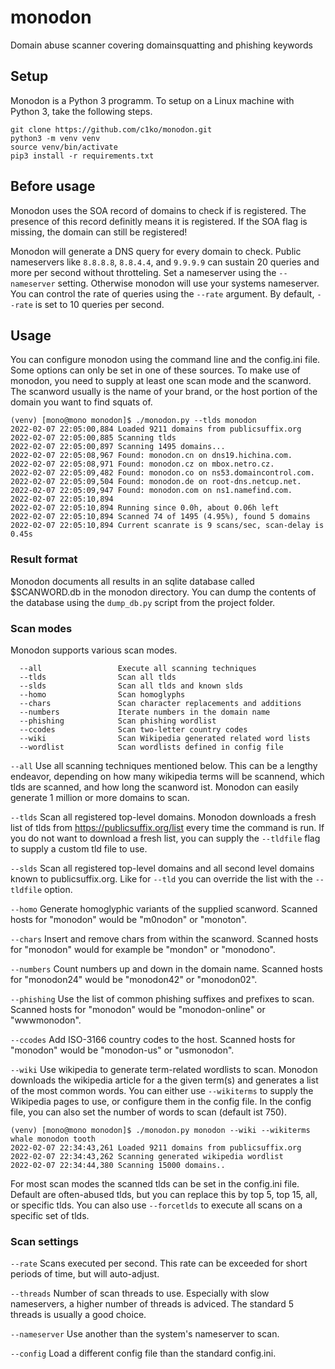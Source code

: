 # monodon
Domain abuse scanner covering domainsquatting and phishing keywords

## Setup
Monodon is a Python 3 programm. To setup on a Linux machine with Python 3, take the following steps.

```
git clone https://github.com/c1ko/monodon.git
python3 -m venv venv
source venv/bin/activate
pip3 install -r requirements.txt
```

## Before usage
Monodon uses the SOA record of domains to check if is registered. The presence of this record definitly means it is registered. If the SOA flag is missing, the domain can still be registered!

Monodon will generate a DNS query for every domain to check. Public nameservers like `8.8.8.8`, `8.8.4.4`, and `9.9.9.9` can sustain 20 queries and more per second without throtteling. Set a nameserver using the `--nameserver` setting. Otherwise monodon will use your systems nameserver. You can control the rate of queries using the `--rate` argument. By default, `--rate` is set to 10 queries per second. 

## Usage
You can configure monodon using the command line and the config.ini file. Some options can only be set in one of these sources.
To make use of monodon, you need to supply at least one scan mode and the scanword. The scanword usually is the name of your brand, or the host portion of the domain you want to find squats of.

```
(venv) [mono@mono monodon]$ ./monodon.py --tlds monodon
2022-02-07 22:05:00,884 Loaded 9211 domains from publicsuffix.org
2022-02-07 22:05:00,885 Scanning tlds
2022-02-07 22:05:00,897 Scanning 1495 domains...
2022-02-07 22:05:08,967 Found: monodon.cn on dns19.hichina.com.
2022-02-07 22:05:08,971 Found: monodon.cz on mbox.netro.cz.
2022-02-07 22:05:09,482 Found: monodon.co on ns53.domaincontrol.com.
2022-02-07 22:05:09,504 Found: monodon.de on root-dns.netcup.net.
2022-02-07 22:05:09,947 Found: monodon.com on ns1.namefind.com.
2022-02-07 22:05:10,894 
2022-02-07 22:05:10,894 Running since 0.0h, about 0.06h left
2022-02-07 22:05:10,894 Scanned 74 of 1495 (4.95%), found 5 domains
2022-02-07 22:05:10,894 Current scanrate is 9 scans/sec, scan-delay is 0.45s
```

### Result format
Monodon documents all results in an sqlite database called $SCANWORD.db in the monodon directory. You can dump the contents of the database using the `dump_db.py` script from the project folder.  

### Scan modes
Monodon supports various scan modes.
```
  --all                 Execute all scanning techniques
  --tlds                Scan all tlds
  --slds                Scan all tlds and known slds
  --homo                Scan homoglyphs
  --chars               Scan character replacements and additions
  --numbers             Iterate numbers in the domain name
  --phishing            Scan phishing wordlist
  --ccodes              Scan two-letter country codes
  --wiki                Scan Wikipedia generated related word lists
  --wordlist            Scan wordlists defined in config file
```

`--all` Use all scanning techniques mentioned below. This can be a lengthy endeavor, depending on how many wikipedia terms will be scannend, which tlds are scanned, and how long the scanword ist. Monodon can easily generate 1 million or more domains to scan.

`--tlds` Scan all registered top-level domains. Monodon downloads a fresh list of tlds from https://publicsuffix.org/list every time the command is run. If you do not want to download a fresh list, you can supply the `--tldfile` flag to supply a custom tld file to use.

`--slds` Scan all registered top-level domains and all second level domains known to publicsuffix.org. Like for `--tld` you can override the list with the `--tldfile` option. 

`--homo` Generate homoglyphic variants of the supplied scanword. Scanned hosts for "monodon" would be "m0nodon" or "monoton".

`--chars` Insert and remove chars from within the scanword. Scanned hosts for "monodon" would for example be "mondon" or "monodono". 

`--numbers` Count numbers up and down in the domain name. Scanned hosts for "monodon24" would be "monodon42" or "monodon02".

`--phishing` Use the list of common phishing suffixes and prefixes to scan. Scanned hosts for "monodon" would be "monodon-online" or "wwwmonodon". 

`--ccodes` Add ISO-3166 country codes to the host. Scanned hosts for "monodon" would be "monodon-us" or "usmonodon".

`--wiki` Use wikipedia to generate term-related wordlists to scan. Monodon downloads the wikipedia article for a the given term(s) and generates a list of the most common words. You can either use `--wikiterms` to supply the Wikipedia pages to use, or configure them in the config file. In the config file, you can also set the number of words to scan (default ist 750). 

```
(venv) [mono@mono monodon]$ ./monodon.py monodon --wiki --wikiterms whale monodon tooth 
2022-02-07 22:34:43,261 Loaded 9211 domains from publicsuffix.org
2022-02-07 22:34:43,262 Scanning generated wikipedia wordlist
2022-02-07 22:34:44,380 Scanning 15000 domains..
```

For most scan modes the scanned tlds can be set in the config.ini file. Default are often-abused tlds, but you can replace this by top 5, top 15, all, or specific tlds. You can also use `--forcetlds` to execute all scans on a specific set of tlds.

### Scan settings

`--rate` Scans executed per second. This rate can be exceeded for short periods of time, but will auto-adjust.

`--threads` Number of scan threads to use. Especially with slow nameservers, a higher number of threads is adviced. The standard 5 threads is usually a good choice.

`--nameserver` Use another than the system's nameserver to scan.

`--config` Load a different config file than the standard config.ini.
